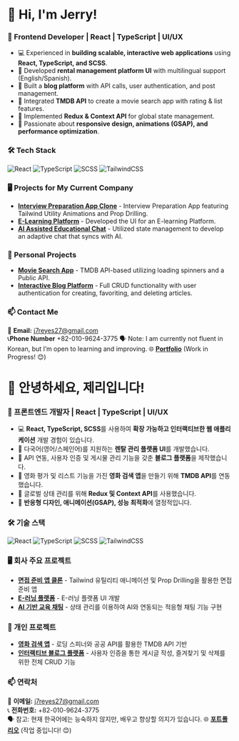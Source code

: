 # 👋 Hi, I'm Jerry!

### 🚀 Frontend Developer | React | TypeScript | UI/UX

- 💻 Experienced in **building scalable, interactive web applications** using **React, TypeScript, and SCSS**.
- 🔹 Developed **rental management platform UI** with multilingual support (English/Spanish).
- 🔹 Built a **blog platform** with API calls, user authentication, and post management.
- 🔹 Integrated **TMDB API** to create a movie search app with rating & list features.
- 🔹 Implemented **Redux & Context API** for global state management.
- 🎨 Passionate about **responsive design, animations (GSAP), and performance optimization**.



### 🛠 Tech Stack
![React](https://img.shields.io/badge/React-20232A?style=flat&logo=react&logoColor=61DAFB)
![TypeScript](https://img.shields.io/badge/TypeScript-3178C6?style=flat&logo=typescript&logoColor=white)
![SCSS](https://img.shields.io/badge/SCSS-CF649A?style=flat&logo=sass&logoColor=white)
![TailwindCSS](https://img.shields.io/badge/TailwindCSS-38B2AC?style=flat&logo=tailwind-css&logoColor=white)

### 🖥️ Projects for My Current Company
- **[Interview Preparation App Clone](https://aida-frontend-j7reyes27-jerrys-projects-78bb1135.vercel.app/)** - Interview Preparation App featuring Tailwind Utility Animations and Prop Drilling. 
- **[E-Learning Platform](https://youtu.be/cA8hFePShEs)** - Developed the UI for an E-learning Platform. 
- **[AI Assisted Educational Chat](https://youtu.be/cA8hFePShEs)** - Utilized state management to develop an adaptive chat that syncs with AI. 

### 📌 Personal Projects
- **[Movie Search App](https://movie-application-gules.vercel.app/)** - TMDB API-based utilizing loading spinners and a Public API. 
- **[Interactive Blog Platform](https://blog-platform-livid-one.vercel.app/?page=1)** - Full CRUD functionality with user authentication for creating, favoriting, and deleting articles. 


### 📫 Contact Me
📩 **Email:** j7reyes27@gmail.com  
📞**Phone Number** +82-010-9624-3775 
🗣️ Note: I am currently not fluent in Korean, but I’m open to learning and improving.
🌐 **[Portfolio](https://portfolio-jerrys-projects-78bb1135.vercel.app/)** (Work in Progress! 😊)


# 👋 안녕하세요, 제리입니다!

### 🚀 프론트엔드 개발자 | React | TypeScript | UI/UX

- 💻 **React, TypeScript, SCSS**를 사용하여 **확장 가능하고 인터랙티브한 웹 애플리케이션** 개발 경험이 있습니다.
- 🔹 다국어(영어/스페인어)를 지원하는 **렌탈 관리 플랫폼 UI**를 개발했습니다.
- 🔹 API 연동, 사용자 인증 및 게시물 관리 기능을 갖춘 **블로그 플랫폼**을 제작했습니다.
- 🔹 영화 평가 및 리스트 기능을 가진 **영화 검색 앱**을 만들기 위해 **TMDB API**를 연동했습니다.
- 🔹 글로벌 상태 관리를 위해 **Redux 및 Context API**를 사용했습니다.
- 🎨 **반응형 디자인, 애니메이션(GSAP), 성능 최적화**에 열정적입니다.

### 🛠 기술 스택
![React](https://img.shields.io/badge/React-20232A?style=flat&logo=react&logoColor=61DAFB)
![TypeScript](https://img.shields.io/badge/TypeScript-3178C6?style=flat&logo=typescript&logoColor=white)
![SCSS](https://img.shields.io/badge/SCSS-CF649A?style=flat&logo=sass&logoColor=white)
![TailwindCSS](https://img.shields.io/badge/TailwindCSS-38B2AC?style=flat&logo=tailwind-css&logoColor=white)

### 🖥️ 회사 주요 프로젝트
- **[면접 준비 앱 클론](https://aida-frontend-j7reyes27-jerrys-projects-78bb1135.vercel.app/)** - Tailwind 유틸리티 애니메이션 및 Prop Drilling을 활용한 면접 준비 앱
- **[E-러닝 플랫폼](https://youtu.be/cA8hFePShEs)** - E-러닝 플랫폼 UI 개발
- **[AI 기반 교육 채팅](https://youtu.be/cA8hFePShEs)** - 상태 관리를 이용하여 AI와 연동되는 적응형 채팅 기능 구현

### 📌 개인 프로젝트
- **[영화 검색 앱](https://movie-application-gules.vercel.app/)** - 로딩 스피너와 공공 API를 활용한 TMDB API 기반
- **[인터랙티브 블로그 플랫폼](https://blog-platform-livid-one.vercel.app/?page=1)** - 사용자 인증을 통한 게시글 작성, 즐겨찾기 및 삭제를 위한 전체 CRUD 기능

### 📫 연락처
📩 **이메일:** j7reyes27@gmail.com  
📞 **전화번호:** +82-010-9624-3775  
🗣️ 참고: 현재 한국어에는 능숙하지 않지만, 배우고 향상할 의지가 있습니다.
🌐 **[포트폴리오](https://portfolio-jerrys-projects-78bb1135.vercel.app/)** (작업 중입니다! 😊)

